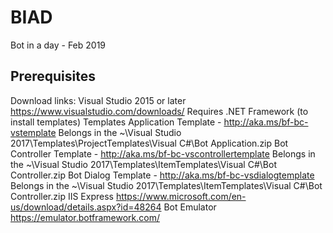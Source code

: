 # BIAD
Bot in a day - Feb 2019

## Prerequisites
Download links:
Visual Studio 2015 or later
https://www.visualstudio.com/downloads/
Requires .NET Framework (to install templates)
Templates
Application Template - http://aka.ms/bf-bc-vstemplate
Belongs in the ~\Visual Studio 2017\Templates\ProjectTemplates\Visual C#\Bot Application.zip
Bot Controller Template - http://aka.ms/bf-bc-vscontrollertemplate
Belongs in the ~\Visual Studio 2017\Templates\ItemTemplates\Visual C#\Bot Controller.zip
Bot Dialog Template - http://aka.ms/bf-bc-vsdialogtemplate
Belongs in the ~\Visual Studio 2017\Templates\ItemTemplates\Visual C#\Bot Controller.zip
IIS Express
https://www.microsoft.com/en-us/download/details.aspx?id=48264
Bot Emulator
https://emulator.botframework.com/

